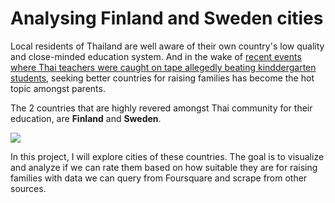 # Analysing Finland and Sweden cities



Local residents of Thailand are well aware of their own country's low quality and close-minded education system. And in the wake of [recent events where Thai teachers were caught on tape allegedly beating  kinddergarten students](https://thethaiger.com/news/national/nonthaburi-teacher-allegedly-beat-students-witnesses-may-face-charges-video), seeking  better countries for raising families has become the hot topic amongst parents.

The 2 countries that are highly revered amongst Thai community for their education, are **Finland** and **Sweden**.

![](https://i0.wp.com/www10.aeccafe.com/blogs/arch-showcase/files/2013/05/01_Rendering-Outside.jpg)

In this project, I will explore cities of these countries. The goal is to visualize and analyze if we can rate them based on how suitable they are for raising families with data we can query from Foursquare and scrape from other sources.


